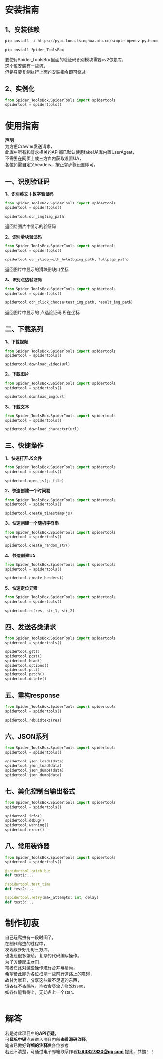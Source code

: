 # 安装指南 

## 1、安装依赖
```python  
pip install -i https://pypi.tuna.tsinghua.edu.cn/simple opencv-python==4.3.0.38 
```
```python  
pip install Spider_ToolsBox  
```
要使用Spider_ToolsBox里面的验证码识别模块需要cv2依赖库，  
这个库安装有一些坑，  
但是只要复制执行上面的安装指令即可绕过。  

## 2、实例化
```python  
from Spider_ToolsBox.SpiderTools import spidertools
spidertool = spidertools()  
```
  
# 使用指南  

**声明**  
为方便Crawler发送请求，  
此库中所有和请求相关的API都已默认使用fakeUA库内置UserAgent，  
不需要在网页上或三方库内获取设置UA，  
各位如需自定义headers，按正常步骤设置即可。
 
## 一、识别验证码  

**1、识别英文＋数字验证码**
```python  
from Spider_ToolsBox.SpiderTools import spidertools
spidertool = spidertools()  

spidertool.ocr_img(img_path)
```
返回给图片中显示的验证码  

**2、识别滑块验证码**
```python  
from Spider_ToolsBox.SpiderTools import spidertools
spidertool = spidertools()
  
spidertool.ocr_slide_with_hole(bgimg_path, fullpage_path)
```
返回图片中显示的滑块图缺口坐标  

**3、识别点选验证码**
```python  
from Spider_ToolsBox.SpiderTools import spidertools
spidertool = spidertools()  

spidertool.ocr_click_choose(test_img_path, result_img_path)
```
返回图片中显示的 点选验证码 所在坐标  

## 二、下载系列

**1、下载视频**
```python  
from Spider_ToolsBox.SpiderTools import spidertools
spidertool = spidertools()  

spidertool.download_video(url)
```
**2、下载图片**
```python  
from Spider_ToolsBox.SpiderTools import spidertools
spidertool = spidertools()  

spidertool.download_img(url)
```
**3、下载文本**
```python  
from Spider_ToolsBox.SpiderTools import spidertools
spidertool = spidertools()  

spidertool.download_character(url)
```

## 三、快捷操作

**1、快速打开JS文件**
```python  
from Spider_ToolsBox.SpiderTools import spidertools
spidertool = spidertools()  

spidertool.open_js(js_file)
```
**2、快速创建一个时间戳**
```python  
from Spider_ToolsBox.SpiderTools import spidertools
spidertool = spidertools()  

spidertool.create_timestamp(js)
```
**3、快速创建一个随机字符串**
```python  
from Spider_ToolsBox.SpiderTools import spidertools
spidertool = spidertools()  

spidertool.create_random_str()
```

**4、快速创建UA**
```python  
from Spider_ToolsBox.SpiderTools import spidertools
spidertool = spidertools()  

spidertool.create_headers()
```

**5、快速定位元素**
```python  
from Spider_ToolsBox.SpiderTools import spidertools
spidertool = spidertools()  

spidertool.re(res, str_1, str_2)
```

## 四、发送各类请求
```python  
from Spider_ToolsBox.SpiderTools import spidertools
spidertool = spidertools()  

spidertool.get()
spidertool.post()
spidertool.head()
spidertool.options()
spidertool.put()
spidertool.patch()
spidertool.delete()
```

## 五、重构response
```python  
from Spider_ToolsBox.SpiderTools import spidertools
spidertool = spidertools()  

spidertool.rebuidtext(res)
```

## 六、JSON系列
```python  
from Spider_ToolsBox.SpiderTools import spidertools
spidertool = spidertools()  

spidertool.json_loads(data)
spidertool.json_load(data)
spidertool.json_dumps(data)
spidertool.json_dump(data)
```

## 七、美化控制台输出格式
```python  
from Spider_ToolsBox.SpiderTools import spidertools
spidertool = spidertools()  

spidertool.info()
spidertool.debug()
spidertool.warning()
spidertool.error()
```

## 八、常用装饰器
```python  
from Spider_ToolsBox.SpiderTools import spidertools
spidertool = spidertools()  

@spidertool.catch_bug
def test1:...

@spidertool.test_time
def test2:...

@spidertool.retry(max_attempts: int, delay)
def test3:...
```

# 制作初衷  

自己玩爬虫有一段时间了，<br>
在制作爬虫的过程中，<br>
发现很多好用的三方库，<br>
也发现很多繁琐，复杂的代码编写操作。<br>
为了方便爬虫er们，<br>
笔者在此对这些操作进行合并与精简，<br>
希望借此能为各位扫清一些前行道路上的障碍，<br>
故甘为献丑，分享这些微不足道的东西，<br>
请各位不吝赐教，笔者会尽全力修改issue，<br>
如各位能看得上，无妨点上一个star。<br>
<br>  


# 解答  

若是对此项目中的**API存疑**，  
可**鼠标中键**点击进入项目内部**查看源码注释**，  
笔者已做好**详细的注释**供各位参考  
若还不清楚，可通过电子邮箱联系作者**1393827820@qq.com**
提此，共勉！！
